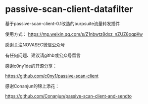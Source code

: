 # passive-scan-client-datafilter
基于passive-scan-client-0.1改造的burpsuite流量转发插件

使用方式：
https://mp.weixin.qq.com/s/Z1nbwtz8dxz_nZUZ8oqpKw

感谢关注NOVASEC微信公众号

有任何问题、建议请githb或公众号留言

感谢c0ny1de的开源分享：

https://github.com/c0ny1/passive-scan-client

感谢Conanjun的锦上添花：

https://github.com/Conanjun/passive-scan-client-and-sendto
